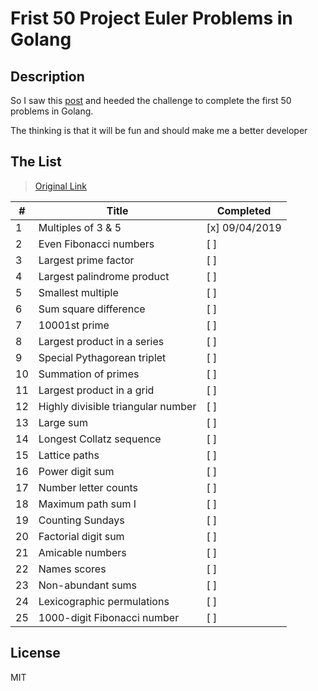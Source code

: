 # Frist 50 Project Euler Problems in Golang

## Description

So I saw this [post](https://blog.usejournal.com/consider-yourself-a-developer-you-should-solve-the-project-euler-problems-ed8d13397c9c)
and heeded the challenge to complete the first 50 problems in Golang.

The thinking is that it will be fun and should make me a better developer

## The List

> [Original Link](https://projecteuler.net/archives)

| #   | Title                              | Completed      |
| --- | ---------------------------------- | -------------- |
| 1   | Multiples of 3 & 5                 | [x] 09/04/2019 |
| 2   | Even Fibonacci numbers             | [ ]            |
| 3   | Largest prime factor               | [ ]            |
| 4   | Largest palindrome product         | [ ]            |
| 5   | Smallest multiple                  | [ ]            |
| 6   | Sum square difference              | [ ]            |
| 7   | 10001st prime                      | [ ]            |
| 8   | Largest product in a series        | [ ]            |
| 9   | Special Pythagorean triplet        | [ ]            |
| 10  | Summation of primes                | [ ]            |
| 11  | Largest product in a grid          | [ ]            |
| 12  | Highly divisible triangular number | [ ]            |
| 13  | Large sum                          | [ ]            |
| 14  | Longest Collatz sequence           | [ ]            |
| 15  | Lattice paths                      | [ ]            |
| 16  | Power digit sum                    | [ ]            |
| 17  | Number letter counts               | [ ]            |
| 18  | Maximum path sum I                 | [ ]            |
| 19  | Counting Sundays                   | [ ]            |
| 20  | Factorial digit sum                | [ ]            |
| 21  | Amicable numbers                   | [ ]            |
| 22  | Names scores                       | [ ]            |
| 23  | Non-abundant sums                  | [ ]            |
| 24  | Lexicographic permulations         | [ ]            |
| 25  | 1000-digit Fibonacci number        | [ ]            |

## License

MIT
